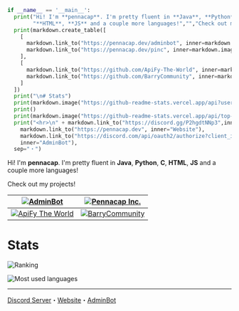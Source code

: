 ```py
if __name__ == '__main__':
  print("Hi! I'm **pennacap**. I'm pretty fluent in **Java**, **Python**, **C**,",
        "**HTML**, **JS** and a couple more languages!","","Check out my projects","", sep="\n")
  print(markdown.create_table([
    [
      markdown.link_to("https://pennacap.dev/adminbot", inner=markdown.image("https://cdn.discordapp.com/avatars/927467703453769808/2b2864bdb74d98ecaedd933e8e20cab4.png?size=256",alt="AdminBot")),
      markdown.link_to("https://pennacap.dev/pinc", inner=markdown.image("https://cdn.discordapp.com/icons/889875870729256970/c930bc463edf800aba1b3afab3547b3f.png?size=256",alt="Pennacap Inc.")),
    ],
    [
      markdown.link_to("https://github.com/ApiFy-The-World", inner=markdown.image("https://avatars.githubusercontent.com/u/103250770?s=256&v=4",alt="ApiFy The World")),
      markdown.link_to("https://github.com/BarryCommunity", inner=markdown.image("https://avatars.githubusercontent.com/u/102686950?s=256&v=4",alt="BarryCommunity")),
    ]
  ])
  print("\n# Stats")
  print(markdown.image("https://github-readme-stats.vercel.app/api?username=pennacap&theme=blue-green",alt="Ranking"))
  print()
  print(markdown.image("https://github-readme-stats.vercel.app/api/top-langs/?username=pennacap&theme=blue-green",alt="Most used languages")
  print("<hr>\n" + markdown.link_to("https://discord.gg/P2hgdtNNp3",inner="Discord Server",
    markdown.link_to("https://pennacap.dev", inner="Website"),
    markdown.link_to("https://discord.com/api/oauth2/authorize?client_id=927467703453769808&permissions=1118854851622&scope=bot%20applications.commands",      
    inner="AdminBot"), 
  sep="・")
```
Hi! I'm **pennacap**. I'm pretty fluent in **Java**, **Python**, **C**,
**HTML**, **JS** and a couple more languages!

Check out my projects!

| [![AdminBot](https://cdn.discordapp.com/avatars/927467703453769808/2b2864bdb74d98ecaedd933e8e20cab4.png?size=256)](https://pennacap.dev/adminbot) | [![Pennacap Inc.](https://cdn.discordapp.com/icons/889875870729256970/c930bc463edf800aba1b3afab3547b3f.png?size=256)](https://pennacap.dev/pinc) |
|---|---|
| [![ApiFy The World](https://avatars.githubusercontent.com/u/103250770?s=256&v=4)](https://github.com/ApiFy-The-World) | [![BarryCommunity](https://avatars.githubusercontent.com/u/102686950?s=256&v=4)](https://github.com/BarryCommunity) |

# Stats
![Ranking](https://github-readme-stats.vercel.app/api?username=pennacap&theme=blue-green)

![Most used languages](https://github-readme-stats.vercel.app/api/top-langs/?username=pennacap&theme=blue-green)
<hr>

[Discord Server](https://discord.gg/P2hgdtNNp3)・[Website](https://pennacap.dev)・[AdminBot](https://discord.com/api/oauth2/authorize?client_id=927467703453769808&permissions=1118854851622&scope=bot%20applications.commands)
